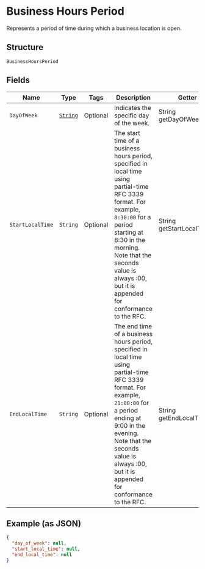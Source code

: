 
# Business Hours Period

Represents a period of time during which a business location is open.

## Structure

`BusinessHoursPeriod`

## Fields

| Name | Type | Tags | Description | Getter |
|  --- | --- | --- | --- | --- |
| `DayOfWeek` | [`String`](../../doc/models/day-of-week.md) | Optional | Indicates the specific day  of the week. | String getDayOfWeek() |
| `StartLocalTime` | `String` | Optional | The start time of a business hours period, specified in local time using partial-time<br>RFC 3339 format. For example, `8:30:00` for a period starting at 8:30 in the morning.<br>Note that the seconds value is always :00, but it is appended for conformance to the RFC. | String getStartLocalTime() |
| `EndLocalTime` | `String` | Optional | The end time of a business hours period, specified in local time using partial-time<br>RFC 3339 format. For example, `21:00:00` for a period ending at 9:00 in the evening.<br>Note that the seconds value is always :00, but it is appended for conformance to the RFC. | String getEndLocalTime() |

## Example (as JSON)

```json
{
  "day_of_week": null,
  "start_local_time": null,
  "end_local_time": null
}
```

